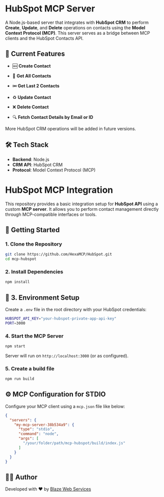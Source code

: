 # HubSpot MCP Server

A Node.js-based server that integrates with **HubSpot CRM** to perform **Create**, **Update**, and **Delete** operations on contacts using the **Model Context Protocol (MCP)**. This server serves as a bridge between MCP clients and the HubSpot Contacts API.

## 📌 Current Features

- 🆕 **Create Contact**
- 📄 **Get All Contacts**
- ⏮️ **Get Last 2 Contacts**

- ♻️ **Update Contact**
- ❌ **Delete Contact**
- 🔍 **Fetch Contact Details by Email or ID**

More HubSpot CRM operations will be added in future versions.

## 🛠️ Tech Stack

- **Backend**: Node.js
- **CRM API**: HubSpot CRM
- **Protocol**: Model Context Protocol (MCP)

# HubSpot MCP Integration

This repository provides a basic integration setup for **HubSpot API** using a custom **MCP server**. It allows you to perform contact management directly through MCP-compatible interfaces or tools.

## 🚀 Getting Started

### 1. Clone the Repository

```bash
git clone https://github.com/HexaMCP/HubSpot.git
cd mcp-hubspot
```

### 2. Install Dependencies

```bash
npm install
```

## 🔐 3. Environment Setup

Create a `.env` file in the root directory with your HubSpot credentials:

```bash
HUBSPOT_API_KEY="your-hubspot-private-app-api-key"
PORT=3000
```

### 4. Start the MCP Server

```bash
npm start
```

Server will run on `http://localhost:3000` (or as configured).


### 5. Create a build file

```bash
npm run build
```

## ⚙️ MCP Configuration for STDIO

Configure your MCP client using a `mcp.json` file like below:

```json
{
  "servers": {
    "my-mcp-server-38b534a9": {
      "type": "stdio",
      "command": "node",
      "args": [
        "/your/folder/path/mcp-hubspot/build/index.js"
      ]
    }
  }
}
```

## 👨‍💻 Author

Developed with ❤️ by [Blaze Web Services](https://blaze.ws)
